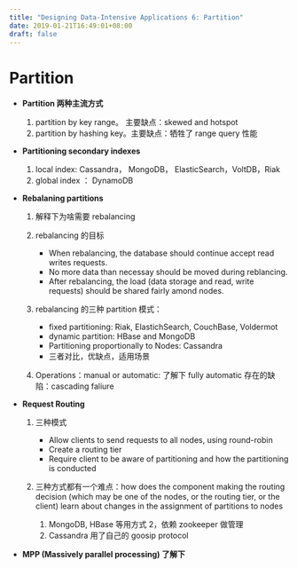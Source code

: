 ```yaml
---
title: "Designing Data-Intensive Applications 6: Partition"
date: 2019-01-21T16:49:01+08:00
draft: false
---
```


# Partition

- **Partition 两种主流方式**

  1. partition by key range。 主要缺点：skewed and hotspot
  2. partition by hashing key。主要缺点：牺牲了 range query 性能

- **Partitioning secondary indexes**

  1. local index: Cassandra， MongoDB， ElasticSearch，VoltDB，Riak
  2. global index ： DynamoDB

- **Rebalaning partitions**

  1. 解释下为啥需要 rebalancing
  2. rebalancing 的目标

     - When rebalancing, the database should continue accept read writes requests.
     - No more data than necessay should be moved during reblancing.
     - After rebalancing, the load (data storage and read, write requests) should be shared fairly amond nodes.

  3. rebalancing 的三种 partition 模式：

     - fixed partitioning: Riak, ElastichSearch, CouchBase, Voldermot
     - dynamic partition: HBase and MongoDB
     - Partitioning proportionally to Nodes: Cassandra
     - 三者对比，优缺点，适用场景

  4. Operations：manual or automatic: 了解下 fully automatic 存在的缺陷：cascading faliure

- **Request Routing**

  1. 三种模式

     - Allow clients to send requests to all nodes, using round-robin
     - Create a routing tier
     - Require client to be aware of partitioning and how the partitioning is conducted

  2. 三种方式都有一个难点：how does the component making the routing decision (which may be one of the nodes, or the routing tier, or the client) learn about changes in the assignment of partitions to nodes

     1. MongoDB, HBase 等用方式 2，依赖 zookeeper 做管理
     2. Cassandra 用了自己的 goosip protocol

- **MPP (Massively parallel processing) 了解下**

